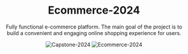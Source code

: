 <h1 align="center">Ecommerce-2024</h1>
<p align="center">Fully functional e-commerce platform. The main goal of the project is to build a convenient and engaging online shopping experience for users.</p>
<div align="center">

![Capstone-2024](https://img.shields.io/badge/Capstone-2024-green)
![Ecommerce-2024](https://img.shields.io/badge/Ecommerce-2024-8A2BE2)

</div>

